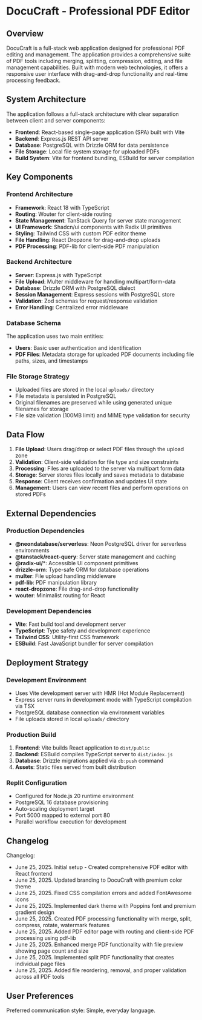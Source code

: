 # DocuCraft - Professional PDF Editor

## Overview

DocuCraft is a full-stack web application designed for professional PDF editing and management. The application provides a comprehensive suite of PDF tools including merging, splitting, compression, editing, and file management capabilities. Built with modern web technologies, it offers a responsive user interface with drag-and-drop functionality and real-time processing feedback.

## System Architecture

The application follows a full-stack architecture with clear separation between client and server components:

- **Frontend**: React-based single-page application (SPA) built with Vite
- **Backend**: Express.js REST API server
- **Database**: PostgreSQL with Drizzle ORM for data persistence
- **File Storage**: Local file system storage for uploaded PDFs
- **Build System**: Vite for frontend bundling, ESBuild for server compilation

## Key Components

### Frontend Architecture
- **Framework**: React 18 with TypeScript
- **Routing**: Wouter for client-side routing
- **State Management**: TanStack Query for server state management
- **UI Framework**: Shadcn/ui components with Radix UI primitives
- **Styling**: Tailwind CSS with custom PDF editor theme
- **File Handling**: React Dropzone for drag-and-drop uploads
- **PDF Processing**: PDF-lib for client-side PDF manipulation

### Backend Architecture
- **Server**: Express.js with TypeScript
- **File Upload**: Multer middleware for handling multipart/form-data
- **Database**: Drizzle ORM with PostgreSQL dialect
- **Session Management**: Express sessions with PostgreSQL store
- **Validation**: Zod schemas for request/response validation
- **Error Handling**: Centralized error middleware

### Database Schema
The application uses two main entities:
- **Users**: Basic user authentication and identification
- **PDF Files**: Metadata storage for uploaded PDF documents including file paths, sizes, and timestamps

### File Storage Strategy
- Uploaded files are stored in the local `uploads/` directory
- File metadata is persisted in PostgreSQL
- Original filenames are preserved while using generated unique filenames for storage
- File size validation (100MB limit) and MIME type validation for security

## Data Flow

1. **File Upload**: Users drag/drop or select PDF files through the upload zone
2. **Validation**: Client-side validation for file type and size constraints
3. **Processing**: Files are uploaded to the server via multipart form data
4. **Storage**: Server stores files locally and saves metadata to database
5. **Response**: Client receives confirmation and updates UI state
6. **Management**: Users can view recent files and perform operations on stored PDFs

## External Dependencies

### Production Dependencies
- **@neondatabase/serverless**: Neon PostgreSQL driver for serverless environments
- **@tanstack/react-query**: Server state management and caching
- **@radix-ui/***: Accessible UI component primitives
- **drizzle-orm**: Type-safe ORM for database operations
- **multer**: File upload handling middleware
- **pdf-lib**: PDF manipulation library
- **react-dropzone**: File drag-and-drop functionality
- **wouter**: Minimalist routing for React

### Development Dependencies
- **Vite**: Fast build tool and development server
- **TypeScript**: Type safety and development experience
- **Tailwind CSS**: Utility-first CSS framework
- **ESBuild**: Fast JavaScript bundler for server compilation

## Deployment Strategy

### Development Environment
- Uses Vite development server with HMR (Hot Module Replacement)
- Express server runs in development mode with TypeScript compilation via TSX
- PostgreSQL database connection via environment variables
- File uploads stored in local `uploads/` directory

### Production Build
1. **Frontend**: Vite builds React application to `dist/public`
2. **Backend**: ESBuild compiles TypeScript server to `dist/index.js`
3. **Database**: Drizzle migrations applied via `db:push` command
4. **Assets**: Static files served from built distribution

### Replit Configuration
- Configured for Node.js 20 runtime environment
- PostgreSQL 16 database provisioning
- Auto-scaling deployment target
- Port 5000 mapped to external port 80
- Parallel workflow execution for development

## Changelog

Changelog:
- June 25, 2025. Initial setup - Created comprehensive PDF editor with React frontend
- June 25, 2025. Updated branding to DocuCraft with premium color theme
- June 25, 2025. Fixed CSS compilation errors and added FontAwesome icons
- June 25, 2025. Implemented dark theme with Poppins font and premium gradient design
- June 25, 2025. Created PDF processing functionality with merge, split, compress, rotate, watermark features
- June 25, 2025. Added PDF editor page with routing and client-side PDF processing using pdf-lib
- June 25, 2025. Enhanced merge PDF functionality with file preview showing page count and size
- June 25, 2025. Implemented split PDF functionality that creates individual page files
- June 25, 2025. Added file reordering, removal, and proper validation across all PDF tools

## User Preferences

Preferred communication style: Simple, everyday language.